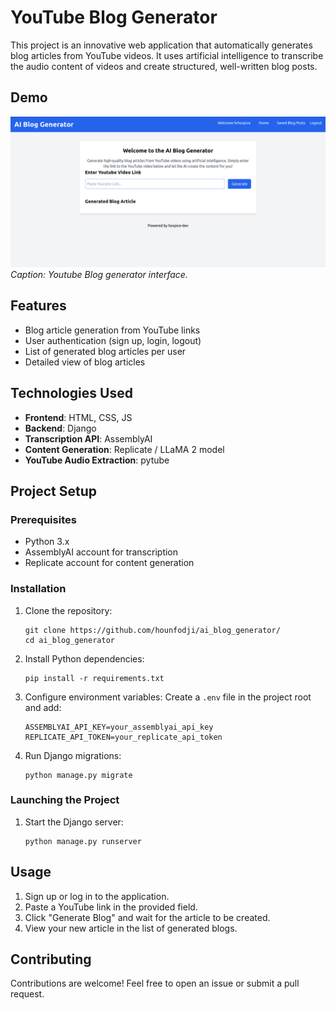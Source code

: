 # YouTube Blog Generator

This project is an innovative web application that automatically generates blog articles from YouTube videos. It uses artificial intelligence to transcribe the audio content of videos and create structured, well-written blog posts.

## Demo
![Youtube Blog generator interface](https://github.com/hounfodji/ai_blog_generator/blob/master/screenhots/aiblog.png)
*Caption: Youtube Blog generator interface.*

## Features

- Blog article generation from YouTube links
- User authentication (sign up, login, logout)
- List of generated blog articles per user
- Detailed view of blog articles

## Technologies Used

- **Frontend**: HTML, CSS, JS
- **Backend**: Django
- **Transcription API**: AssemblyAI
- **Content Generation**: Replicate / LLaMA 2 model
- **YouTube Audio Extraction**: pytube

## Project Setup

### Prerequisites

- Python 3.x
- AssemblyAI account for transcription
- Replicate account for content generation

### Installation

1. Clone the repository:
   ```
   git clone https://github.com/hounfodji/ai_blog_generator/
   cd ai_blog_generator
   ```

2. Install Python dependencies:
   ```
   pip install -r requirements.txt
   ```

3. Configure environment variables:
   Create a `.env` file in the project root and add:
   ```
   ASSEMBLYAI_API_KEY=your_assemblyai_api_key
   REPLICATE_API_TOKEN=your_replicate_api_token
   ```

4. Run Django migrations:
   ```
   python manage.py migrate
   ```

### Launching the Project

1. Start the Django server:
   ```
   python manage.py runserver
   ```

## Usage

1. Sign up or log in to the application.
2. Paste a YouTube link in the provided field.
3. Click "Generate Blog" and wait for the article to be created.
4. View your new article in the list of generated blogs.

## Contributing

Contributions are welcome! Feel free to open an issue or submit a pull request.
